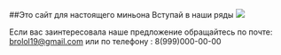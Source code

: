 ##Это сайт для настоящего миньона
Вступай в наши ряды
![](image-1.png)

Если вас заинтересовала наше предложение обращайтесь 
по почте: brolol19@gmail.com
или по телефону : 8(999)000-00-00